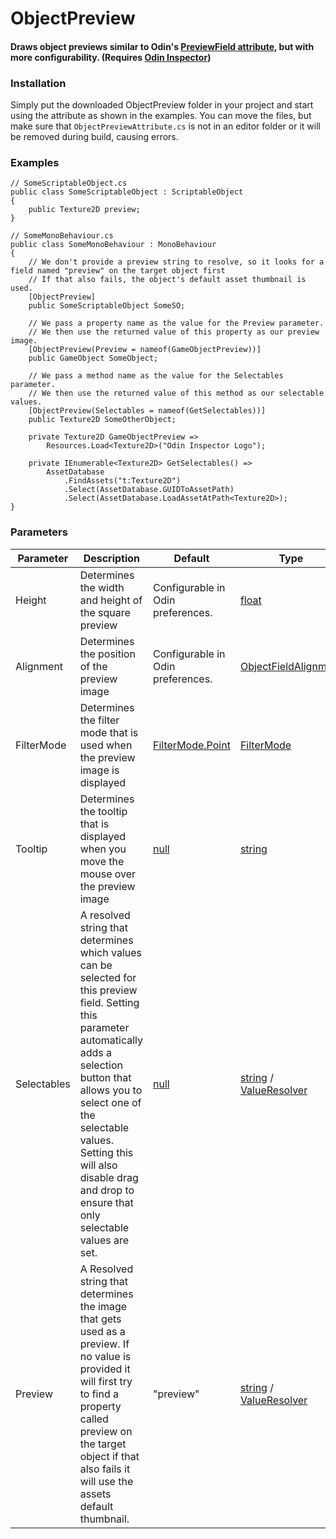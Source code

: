 # ObjectPreview

#### Draws object previews similar to Odin's [PreviewField attribute], but with more configurability. (Requires [Odin Inspector])

### Installation
Simply put the downloaded ObjectPreview folder in your project
and start using the attribute as shown in the examples.
You can move the files, but make sure that `ObjectPreviewAttribute.cs`
is not in an editor folder or it will be removed during build, causing errors.

### Examples
```CSharp
// SomeScriptableObject.cs
public class SomeScriptableObject : ScriptableObject
{
    public Texture2D preview;
}

// SomeMonoBehaviour.cs
public class SomeMonoBehaviour : MonoBehaviour
{
    // We don't provide a preview string to resolve, so it looks for a field named "preview" on the target object first
    // If that also fails, the object's default asset thumbnail is used.
    [ObjectPreview]
    public SomeScriptableObject SomeSO;

    // We pass a property name as the value for the Preview parameter.
    // We then use the returned value of this property as our preview image.
    [ObjectPreview(Preview = nameof(GameObjectPreview))]
    public GameObject SomeObject;

    // We pass a method name as the value for the Selectables parameter.
    // We then use the returned value of this method as our selectable values.
    [ObjectPreview(Selectables = nameof(GetSelectables))]
    public Texture2D SomeOtherObject;

    private Texture2D GameObjectPreview => 
        Resources.Load<Texture2D>("Odin Inspector Logo");

    private IEnumerable<Texture2D> GetSelectables() => 
        AssetDatabase
            .FindAssets("t:Texture2D")
            .Select(AssetDatabase.GUIDToAssetPath)
            .Select(AssetDatabase.LoadAssetAtPath<Texture2D>);
}
```

### Parameters
Parameter   | Description                                                                             | Default                           | Type
----------- | --------------------------------------------------------------------------------------- | --------------------------------- | ----------------------
Height      | Determines the width and height of the square preview                                   | Configurable in Odin preferences. | [float]
Alignment   | Determines the position of the preview image                                            | Configurable in Odin preferences. | [ObjectFieldAlignment]
FilterMode  | Determines the filter mode that is used when the preview image is displayed             | [FilterMode.Point]                | [FilterMode]
Tooltip     | Determines the tooltip that is displayed when you move the mouse over the preview image | [null]                            | [string]
Selectables | A resolved string that determines which values can be selected for this preview field. Setting this parameter automatically adds a selection button that allows you to select one of the selectable values. Setting this will also disable drag and drop to ensure that only selectable values are set. | [null] | [string] / [ValueResolver]
Preview     | A Resolved string that determines the image that gets used as a preview. If no value is provided it will first try to find a property called preview on the target object if that also fails it will use the assets default thumbnail. | "preview" | [string] / [ValueResolver]

[Odin Inspector]: https://odininspector.com/
[ValueResolver]: https://odininspector.com/documentation/sirenix.odininspector.editor.valueresolvers.valueresolver-1
[PreviewField Attribute]: https://odininspector.com/attributes/preview-field-attribute

[float]: https://docs.microsoft.com/bs-latn-ba/dotnet/csharp/language-reference/builtin-types/floating-point-numeric-types
[string]: https://docs.microsoft.com/bs-latn-ba/dotnet/csharp/language-reference/builtin-types/reference-types#the-string-type
[null]: https://docs.microsoft.com/en-us/dotnet/csharp/language-reference/keywords/null
[FilterMode]: https://docs.unity3d.com/ScriptReference/FilterMode.html
[FilterMode.Point]: https://docs.unity3d.com/ScriptReference/FilterMode.Point.html
[ObjectFieldAlignment]: https://www.odininspector.com/documentation/sirenix.odininspector.objectfieldalignment
